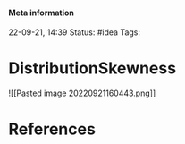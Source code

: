 #### Meta information
22-09-21, 14:39
Status: #idea
Tags: 





# DistributionSkewness
![[Pasted image 20220921160443.png]]






# References
